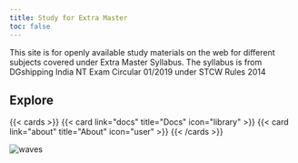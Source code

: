 ```yaml
---
title: Study for Extra Master
toc: false
---
```


This site is for openly available study materials on the web for different subjects covered under Extra Master Syllabus. The syllabus is from DGshipping India NT Exam Circular 01/2019 under STCW Rules 2014

## Explore

{{< cards >}}
  {{< card link="docs" title="Docs" icon="library" >}}
  {{< card link="about" title="About" icon="user" >}}
{{< /cards >}}

![waves](/images/waves.svg)

